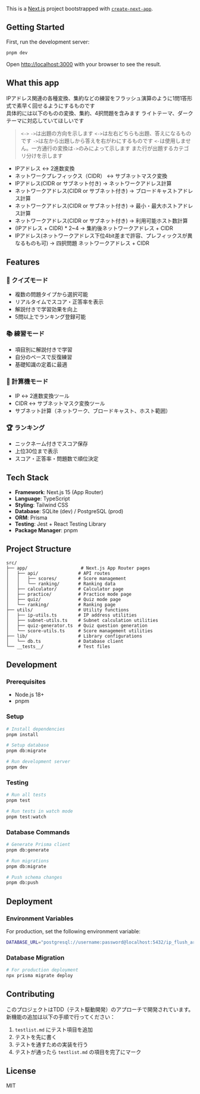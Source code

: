 This is a [Next.js](https://nextjs.org) project bootstrapped with [`create-next-app`](https://nextjs.org/docs/app/api-reference/cli/create-next-app).

## Getting Started

First, run the development server:

```bash
pnpm dev
```

Open [http://localhost:3000](http://localhost:3000) with your browser to see the result.

## What this app

IPアドレス関連の各種変換、集約などの練習をフラッシュ演算のように1問1答形式で素早く回せるようにするものです  
具体的には以下のものの変換、集約、4択問題を含みます
ライトテーマ、ダークテーマに対応していてほしいです

> `<->` `->`は出題の方向を示します
> `<->`は左右どちらも出題、答えになるものです
> `->`は左から出題しから答えを右がわにするものです
> `<-`は使用しません。一方通行の変換は`->`のみによって示します
> また行が出題するカテゴリ分けを示します

- IPアドレス <-> 2進数変換
- ネットワークプレフィックス（CIDR） <-> サブネットマスク変換
- IPアドレス(CIDR or サブネット付き) -> ネットワークアドレス計算
- ネットワークアドレス(CIDR or サブネット付き) -> ブロードキャストアドレス計算
- ネットワークアドレス(CIDR or サブネット付き) -> 最小・最大ホストアドレス計算
- ネットワークアドレス(CIDR or サブネット付き) -> 利用可能ホスト数計算
- (IPアドレス + CIDR) * 2~4 -> 集約後ネットワークアドレス + CIDR
- IPアドレス(ネットワークアドレス下位4bit差まで許容、プレフィックスが異なるものも可) -> 四択問題 ネットワークアドレス + CIDR

## Features

### 🚀 クイズモード
- 複数の問題タイプから選択可能
- リアルタイムでスコア・正答率を表示
- 解説付きで学習効果を向上
- 5問以上でランキング登録可能

### 📚 練習モード  
- 項目別に解説付きで学習
- 自分のペースで反復練習
- 基礎知識の定着に最適

### 🔢 計算機モード
- IP ↔ 2進数変換ツール
- CIDR ↔ サブネットマスク変換ツール
- サブネット計算（ネットワーク、ブロードキャスト、ホスト範囲）

### 🏆 ランキング
- ニックネーム付きでスコア保存
- 上位30位まで表示
- スコア・正答率・問題数で順位決定

## Tech Stack

- **Framework**: Next.js 15 (App Router)
- **Language**: TypeScript
- **Styling**: Tailwind CSS
- **Database**: SQLite (dev) / PostgreSQL (prod)
- **ORM**: Prisma
- **Testing**: Jest + React Testing Library
- **Package Manager**: pnpm

## Project Structure

```
src/
├── app/                    # Next.js App Router pages
│   ├── api/               # API routes
│   │   ├── scores/        # Score management
│   │   └── ranking/       # Ranking data
│   ├── calculator/        # Calculator page
│   ├── practice/          # Practice mode page
│   ├── quiz/              # Quiz mode page
│   └── ranking/           # Ranking page
├── utils/                 # Utility functions
│   ├── ip-utils.ts        # IP address utilities
│   ├── subnet-utils.ts    # Subnet calculation utilities
│   ├── quiz-generator.ts  # Quiz question generation
│   └── score-utils.ts     # Score management utilities
├── lib/                   # Library configurations
│   └── db.ts              # Database client
└── __tests__/             # Test files
```

## Development

### Prerequisites
- Node.js 18+
- pnpm

### Setup
```bash
# Install dependencies
pnpm install

# Setup database
pnpm db:migrate

# Run development server
pnpm dev
```

### Testing
```bash
# Run all tests
pnpm test

# Run tests in watch mode
pnpm test:watch
```

### Database Commands
```bash
# Generate Prisma client
pnpm db:generate

# Run migrations
pnpm db:migrate

# Push schema changes
pnpm db:push
```

## Deployment

### Environment Variables
For production, set the following environment variable:
```bash
DATABASE_URL="postgresql://username:password@localhost:5432/ip_flush_arithmetic"
```

### Database Migration
```bash
# For production deployment
npx prisma migrate deploy
```

## Contributing

このプロジェクトはTDD（テスト駆動開発）のアプローチで開発されています。  
新機能の追加は以下の手順で行ってください：

1. `testlist.md` にテスト項目を追加
2. テストを先に書く
3. テストを通すための実装を行う
4. テストが通ったら `testlist.md` の項目を完了にマーク

## License

MIT
